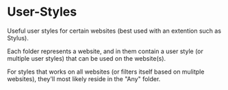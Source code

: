 # User-Styles
Useful user styles for certain websites (best used with an extention such as Stylus).

Each folder represents a website, and in them contain a user style (or multiple user styles) that can be used on the website(s).

For styles that works on all websites (or filters itself based on mulitple websites), they'll most likely reside in the "Any" folder.
